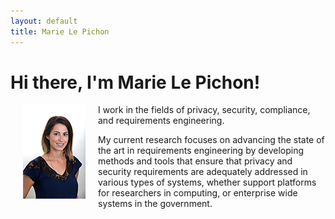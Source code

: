 ```yaml
---
layout: default
title: Marie Le Pichon
---
```


# Hi there, I'm Marie Le Pichon!

<img src="/assets/headshot.png" alt="Marie Le Pichon" align="left" hspace="20"> I work in the fields of privacy, security, compliance, and requirements engineering.

My current research focuses on advancing the state of the art in requirements engineering by developing methods and tools that ensure that privacy and security requirements are adequately addressed in various types of systems, whether support platforms for researchers in computing, or enterprise wide systems in the government.
